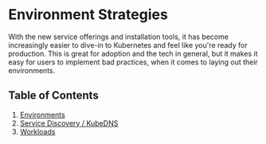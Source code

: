# Environment Strategies

With the new service offerings and installation tools, it has become increasingly easier to dive-in to Kubernetes and feel like you're ready for production. This is great for adoption and the tech in general, but it makes it easy for users to implement bad practices, when it comes to laying out their environments.

## Table of Contents

1. [Environments](01_environments.md)
2. [Service Discovery / KubeDNS](02_service_discovery.md)
3. [Workloads](03_workloads.md)
